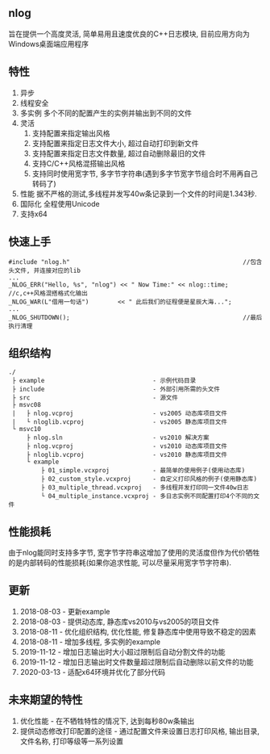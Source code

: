  ## nlog
 旨在提供一个高度灵活, 简单易用且速度优良的C++日志模块, 目前应用方向为Windows桌面端应用程序

 ## 特性
 1. 异步
 1. 线程安全
 1. 多实例     多个不同的配置产生的实例并输出到不同的文件
 1. 灵活
	1. 支持配置来指定输出风格
	1. 支持配置来指定日志文件大小, 超过自动打印到新文件
	1. 支持配置来指定日志文件数量, 超过自动删除最旧的文件
	1. 支持C/C++风格混搭输出风格
	1. 支持同时使用宽字节, 多字节字符串(遇到多字节宽字节组合时不用再自己转码了)
 1. 性能       据不严格的测试,多线程并发写40w条记录到一个文件的时间是1.343秒.
 1. 国际化     全程使用Unicode
 1. 支持x64

 ## 快速上手
 ```
 #include "nlog.h"                                                //包含头文件, 并连接对应的lib
 ...
 _NLOG_ERR("Hello, %s", "nlog") << " Now Time:" << nlog::time;    //c,c++风格混搭格式化输出
 _NLOG_WAR(L"借用一句话")        << " 此后我们的征程便是星辰大海...";
 ...
 _NLOG_SHUTDOWN();                                                //最后执行清理
 ```
 
 ## 组织结构
 ```
 ./
  ├ example                              - 示例代码目录
  ├ include                              - 外部引用所需的头文件
  ├ src                                  - 源文件
  ├ msvc08
  |   ├ nlog.vcproj                      - vs2005 动态库项目文件 
  |   └ nloglib.vcproj                   - vs2005 静态库项目文件
  └ msvc10                               
      ├ nlog.sln                         - vs2010 解决方案
      ├ nlog.vcproj                      - vs2010 动态库项目文件
      ├ nloglib.vcproj                   - vs2010 静态库项目文件
      └ example
          ├ 01_simple.vcxproj            - 最简单的使用例子(使用动态库)
          ├ 02_custom_style.vcxproj      - 自定义打印风格的例子(使用静态库)
          ├ 03_multiple_thread.vcxproj   - 多线程并发打印同一文件40w日志
          └ 04_multiple_instance.vcxproj - 多日志实例不同配置打印4个不同的文件
 ```

 ## 性能损耗
 由于nlog能同时支持多字节, 宽字节字符串这增加了使用的灵活度但作为代价牺牲的是内部转码的性能损耗(如果你追求性能, 可以尽量采用宽字节字符串).
 
 ## 更新
 1. 2018-08-03 - 更新example
 1. 2018-08-03 - 提供动态库, 静态库vs2010与vs2005的项目文件
 1. 2018-08-11 - 优化组织结构, 优化性能, 修复静态库中使用导致不稳定的因素
 1. 2018-08-11 - 增加多线程, 多实例的example
 1. 2019-11-12 - 增加日志输出时大小超过限制后自动分割文件的功能
 1. 2019-11-12 - 增加日志输出时文件数量超过限制后自动删除以前文件的功能
 1. 2020-03-13 - 适配x64环境并优化了部分代码

 ## 未来期望的特性
 1. 优化性能                   - 在不牺牲特性的情况下, 达到每秒80w条输出           
 1. 提供动态修改打印配置的途径 - 通过配置文件来设置日志打印风格, 输出目录, 文件名称, 打印等级等一系列设置